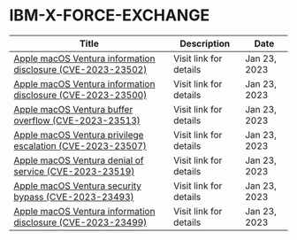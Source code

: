 

# IBM-X-FORCE-EXCHANGE

 |Title|Description|Date|
 |---|---|---|
 |[Apple macOS Ventura information disclosure (CVE-2023-23502)](https://exchange.xforce.ibmcloud.com/activity/list?filter=Vulnerabilities)|Visit link for details|Jan 23, 2023|
 |[Apple macOS Ventura information disclosure (CVE-2023-23500)](https://exchange.xforce.ibmcloud.com/activity/list?filter=Vulnerabilities)|Visit link for details|Jan 23, 2023|
 |[Apple macOS Ventura buffer overflow (CVE-2023-23513)](https://exchange.xforce.ibmcloud.com/activity/list?filter=Vulnerabilities)|Visit link for details|Jan 23, 2023|
 |[Apple macOS Ventura privilege escalation (CVE-2023-23507)](https://exchange.xforce.ibmcloud.com/activity/list?filter=Vulnerabilities)|Visit link for details|Jan 23, 2023|
 |[Apple macOS Ventura denial of service (CVE-2023-23519)](https://exchange.xforce.ibmcloud.com/activity/list?filter=Vulnerabilities)|Visit link for details|Jan 23, 2023|
 |[Apple macOS Ventura security bypass (CVE-2023-23493)](https://exchange.xforce.ibmcloud.com/activity/list?filter=Vulnerabilities)|Visit link for details|Jan 23, 2023|
 |[Apple macOS Ventura information disclosure (CVE-2023-23499)](https://exchange.xforce.ibmcloud.com/activity/list?filter=Vulnerabilities)|Visit link for details|Jan 23, 2023|
 